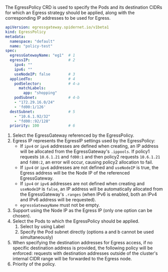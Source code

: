 The EgressPolicy CRD is used to specify the Pods and its destination CIDRs for which an Egress strategy should be applied, along with the corresponding IP addresses to be used for Egress.

```yaml
apiVersion: egressgateway.spidernet.io/v1beta1
kind: EgressPolicy
metadata:
  namespace: "default"
  name: "policy-test"
spec:
  egressGatewayName: "eg1"  # 1
  egressIP:                 # 2
    ipv4: ""                            
    ipv6: ""
    useNodeIP: false        # 3
  appliedTo:                # 4
    podSelector:            # 4-a 
      matchLabels:    
        app: "shopping"
    podSubnet:              # 4-b
    - "172.29.16.0/24"
    - 'fd00:1/126'
  destSubnet:               # 5
    - "10.6.1.92/32"
    - "fd00::92/128"
  priority: 100             # 6
```

1. Select the EgressGateway referenced by the EgressPolicy.
2. Egress IP represents the EgressIP settings used by the EgressPolicy:
    * If `ipv4` or `ipv6` addresses are defined when creating, an IP address will be allocated from the EgressGateway's `.ippools`. If policy1 requests `10.6.1.21` and `fd00:1` and then policy2 requests `10.6.1.21` and `fd00:2`, an error will occur, causing policy2 allocation to fail.
    * If `ipv4` or `ipv6` addresses are not defined and `useNodeIP` is true, the Egress address will be the Node IP of the referenced EgressGateway.
    * If `ipv4` or `ipv6` addresses are not defined when creating and `useNodeIP` is `false`, an IP address will be automatically allocated from the EgressGateway's `.ranges` (when IPv6 is enabled, both an IPv4 and IPv6 address will be requested).
    * `egressGatewayName` must not be empty.
3. Support using the Node IP as the Egress IP (only one option can be chosen).
4. Select the Pods to which the EgressPolicy should be applied.
    1. Select by using Label
    2. Specify the Pod subnet directly (options a and b cannot be used simultaneously)
5. When specifying the destination addresses for Egress access, if no specific destination address is provided, the following policy will be enforced: requests with destination addresses outside of the cluster's internal CIDR range will be forwarded to the Egress node.
6. Priority of the policy.
